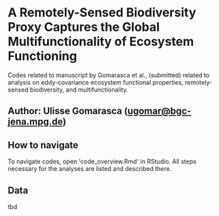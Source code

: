 # A Remotely-Sensed Biodiversity Proxy Captures the Global Multifunctionality of Ecosystem Functioning
Codes related to manuscript by Gomarasca et al., (submitted) related to analysis on eddy-covariance ecosystem functional properties, remotely-sensed biodiversity, and multifunctionality.

## Author: Ulisse Gomarasca (ugomar@bgc-jena.mpg.de)

## How to navigate
To navigate codes, open 'code_overview.Rmd' in RStudio.
All steps necessary for the analyses are listed and described there.

## Data
tbd